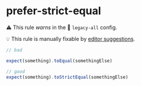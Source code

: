 # prefer-strict-equal

⚠️ This rule _warns_ in the 🔵 `legacy-all` config.

💡 This rule is manually fixable by [editor suggestions](https://eslint.org/docs/latest/use/core-concepts#rule-suggestions).

<!-- end auto-generated rule header -->

```ts
// bad

expect(something).toEqual(somethingElse)

// good
expect(something).toStrictEqual(somethingElse)
```
